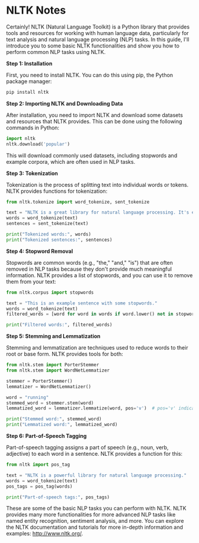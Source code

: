 # NLTK Notes

Certainly! NLTK (Natural Language Toolkit) is a Python library that provides tools and resources for working with human language data, particularly for text analysis and natural language processing (NLP) tasks. In this guide, I'll introduce you to some basic NLTK functionalities and show you how to perform common NLP tasks using NLTK.

**Step 1: Installation**

First, you need to install NLTK. You can do this using pip, the Python package manager:

```bash
pip install nltk
```

**Step 2: Importing NLTK and Downloading Data**

After installation, you need to import NLTK and download some datasets and resources that NLTK provides. This can be done using the following commands in Python:

```python
import nltk
nltk.download('popular')
```

This will download commonly used datasets, including stopwords and example corpora, which are often used in NLP tasks.

**Step 3: Tokenization**

Tokenization is the process of splitting text into individual words or tokens. NLTK provides functions for tokenization:

```python
from nltk.tokenize import word_tokenize, sent_tokenize

text = "NLTK is a great library for natural language processing. It's easy to use."
words = word_tokenize(text)
sentences = sent_tokenize(text)

print("Tokenized words:", words)
print("Tokenized sentences:", sentences)
```

**Step 4: Stopword Removal**

Stopwords are common words (e.g., "the," "and," "is") that are often removed in NLP tasks because they don't provide much meaningful information. NLTK provides a list of stopwords, and you can use it to remove them from your text:

```python
from nltk.corpus import stopwords

text = "This is an example sentence with some stopwords."
words = word_tokenize(text)
filtered_words = [word for word in words if word.lower() not in stopwords.words('english')]

print("Filtered words:", filtered_words)
```

**Step 5: Stemming and Lemmatization**

Stemming and lemmatization are techniques used to reduce words to their root or base form. NLTK provides tools for both:

```python
from nltk.stem import PorterStemmer
from nltk.stem import WordNetLemmatizer

stemmer = PorterStemmer()
lemmatizer = WordNetLemmatizer()

word = "running"
stemmed_word = stemmer.stem(word)
lemmatized_word = lemmatizer.lemmatize(word, pos='v')  # pos='v' indicates it's a verb

print("Stemmed word:", stemmed_word)
print("Lemmatized word:", lemmatized_word)
```

**Step 6: Part-of-Speech Tagging**

Part-of-speech tagging assigns a part of speech (e.g., noun, verb, adjective) to each word in a sentence. NLTK provides a function for this:

```python
from nltk import pos_tag

text = "NLTK is a powerful library for natural language processing."
words = word_tokenize(text)
pos_tags = pos_tag(words)

print("Part-of-speech tags:", pos_tags)
```

These are some of the basic NLP tasks you can perform with NLTK. NLTK provides many more functionalities for more advanced NLP tasks like named entity recognition, sentiment analysis, and more. You can explore the NLTK documentation and tutorials for more in-depth information and examples: http://www.nltk.org/.